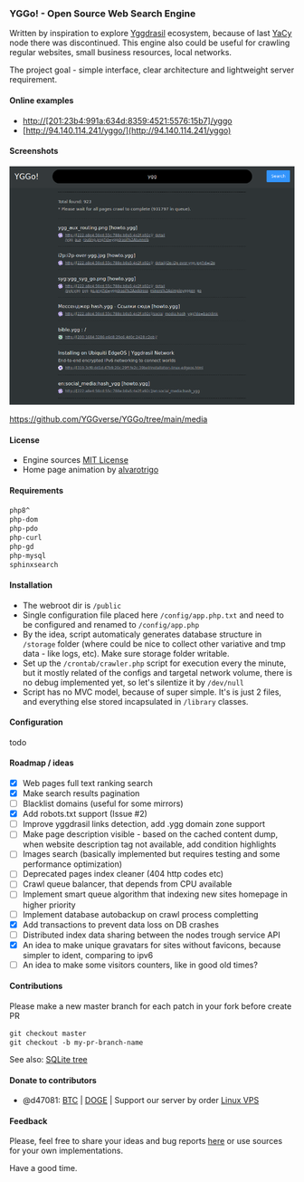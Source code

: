 ### YGGo! - Open Source Web Search Engine

Written by inspiration to explore [Yggdrasil](https://yggdrasil-network.github.io) ecosystem, because of last [YaCy](https://yacy.net/) node there was discontinued.
This engine also could be useful for crawling regular websites, small business resources, local networks.

The project goal - simple interface, clear architecture and lightweight server requirement.

#### Online examples

* [http://[201:23b4:991a:634d:8359:4521:5576:15b7]/yggo](http://[201:23b4:991a:634d:8359:4521:5576:15b7]/yggo)
* [http://94.140.114.241/yggo/](http://94.140.114.241/yggo)

#### Screenshots

![Search page](https://github.com/YGGverse/YGGo/blob/main/media/search.png?raw=true)

https://github.com/YGGverse/YGGo/tree/main/media

#### License
* Engine sources [MIT License](https://github.com/YGGverse/YGGo/blob/main/LICENSE)
* Home page animation by [alvarotrigo](https://codepen.io/alvarotrigo/pen/GRvYNax)

#### Requirements

```
php8^
php-dom
php-pdo
php-curl
php-gd
php-mysql
sphinxsearch
```

#### Installation

* The webroot dir is `/public`
* Single configuration file placed here `/config/app.php.txt` and need to be configured and renamed to `/config/app.php`
* By the idea, script automaticaly generates database structure in `/storage` folder (where could be nice to collect other variative and tmp data - like logs, etc). Make sure storage folder writable.
* Set up the `/crontab/crawler.php` script for execution every the minute, but it mostly related of the configs and targetal network volume, there is no debug implemented yet, so let's silentize it by `/dev/null`
* Script has no MVC model, because of super simple. It's is just 2 files, and everything else stored incapsulated in `/library` classes.

#### Configuration

todo

#### Roadmap / ideas

* [x] Web pages full text ranking search
* [x] Make search results pagination
* [ ] Blacklist domains (useful for some mirrors)
* [x] Add robots.txt support (Issue #2)
* [ ] Improve yggdrasil links detection, add .ygg domain zone support
* [ ] Make page description visible - based on the cached content dump, when website description tag not available, add condition highlights
* [ ] Images search (basically implemented but requires testing and some performance optimization)
* [ ] Deprecated pages index cleaner (404 http codes etc)
* [ ] Crawl queue balancer, that depends from CPU available
* [ ] Implement smart queue algorithm that indexing new sites homepage in higher priority
* [ ] Implement database autobackup on crawl process completting
* [x] Add transactions to prevent data loss on DB crashes
* [ ] Distributed index data sharing between the nodes trough service API
* [x] An idea to make unique gravatars for sites without favicons, because simpler to ident, comparing to ipv6
* [ ] An idea to make some visitors counters, like in good old times?

#### Contributions

Please make a new master branch for each patch in your fork before create PR

```
git checkout master
git checkout -b my-pr-branch-name
```

See also: [SQLite tree](https://github.com/YGGverse/YGGo/tree/sqliteway)

#### Donate to contributors

* @d47081: [BTC](https://www.blockchain.com/explorer/addresses/btc/bc1qngdf2kwty6djjqpk0ynkpq9wmlrmtm7e0c534y) | [DOGE](https://dogechain.info/address/D5Sez493ibLqTpyB3xwQUspZvJ1cxEdRNQ) | Support our server by order [Linux VPS](https://www.yourserver.se/portal/aff.php?aff=610)

#### Feedback

Please, feel free to share your ideas and bug reports [here](https://github.com/YGGverse/YGGo/issues) or use sources for your own implementations.

Have a good time.
